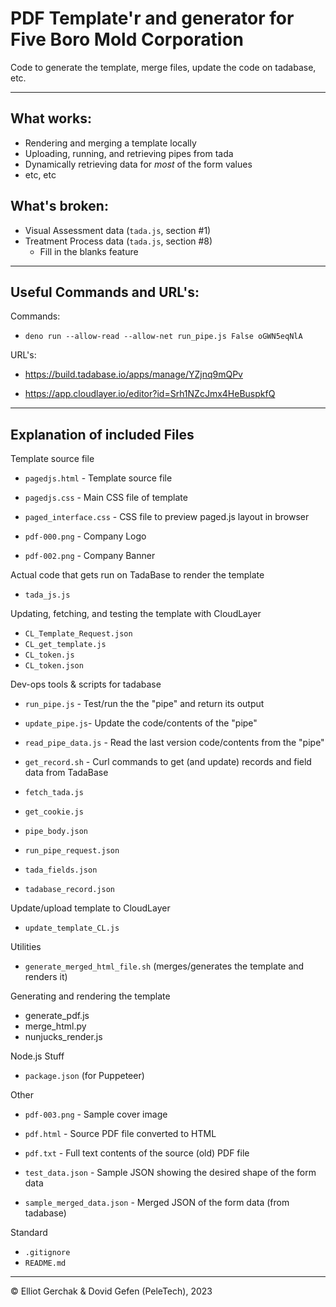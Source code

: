 # PDF Template'r and generator for Five Boro Mold Corporation

Code to generate the template, merge files, update the code on tadabase, etc.

---

## What works:
- Rendering and merging a template locally
- Uploading, running, and retrieving pipes from tada
- Dynamically retrieving data for _most_ of the form values
- etc, etc


## What's broken:
- Visual Assessment data (`tada.js`, section #1)
- Treatment Process data (`tada.js`, section #8)
    - Fill in the blanks feature



---

## Useful Commands and URL's:

Commands:
- `deno run --allow-read --allow-net run_pipe.js False oGWN5eqNlA`

URL's:
- https://build.tadabase.io/apps/manage/YZjnq9mQPv

- https://app.cloudlayer.io/editor?id=Srh1NZcJmx4HeBuspkfQ



---

## Explanation of included Files


Template source file
- `pagedjs.html` - Template source file
- `pagedjs.css` - Main CSS file of template

- `paged_interface.css` - CSS file to preview paged.js layout in browser

- `pdf-000.png` - Company Logo
- `pdf-002.png` - Company Banner


Actual code that gets run on TadaBase to render the template
- `tada_js.js`


Updating, fetching, and testing the template with CloudLayer
- `CL_Template_Request.json`
- `CL_get_template.js`
- `CL_token.js`
- `CL_token.json`


Dev-ops tools & scripts for tadabase
- `run_pipe.js` - Test/run the the "pipe" and return its output
- `update_pipe.js`- Update the code/contents of the "pipe"
- `read_pipe_data.js` - Read the last version code/contents from the "pipe"
- `get_record.sh` - Curl commands to get (and update) records and field data from TadaBase

- `fetch_tada.js`
- `get_cookie.js`

- `pipe_body.json`
- `run_pipe_request.json`

- `tada_fields.json`
- `tadabase_record.json`

Update/upload template to CloudLayer
- `update_template_CL.js`


Utilities
- `generate_merged_html_file.sh` (merges/generates the template and renders it)


Generating and rendering the template
- generate_pdf.js
- merge_html.py
- nunjucks_render.js


Node.js Stuff
- `package.json` (for Puppeteer)


Other
- `pdf-003.png` - Sample cover image
- `pdf.html` - Source PDF file converted to HTML
- `pdf.txt` - Full text contents of the source (old) PDF file

- `test_data.json` - Sample JSON showing the desired shape of the form data
- `sample_merged_data.json` - Merged JSON of the form data (from tadabase)


Standard
- `.gitignore`
- `README.md`


---

© Elliot Gerchak & Dovid Gefen (PeleTech), 2023